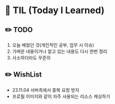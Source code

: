 # 📝 TIL (Today I Learned) 

## ✏️ TODO
1. 오늘 배웠던 것(개인적인 공부, 업무 시 이슈)
2. 가벼운 내용이거나 알고 있는 내용도 다시 한번 정리
3. 사소하더라도 꾸준히

## ✏️ WishList
- 23.11.04 서버측에서 중복 요청 방지
- 프로필 이미지와 같이 자주 사용되는 리소스 캐싱하기
